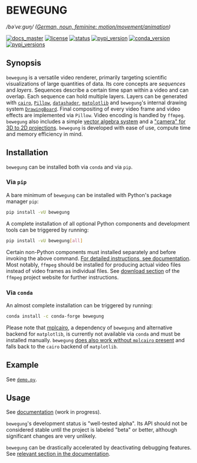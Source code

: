 # BEWEGUNG

*/bəˈveːɡʊŋ/ ([German, noun, feminine: motion/movement/animation](https://dict.leo.org/englisch-deutsch/bewegung))*

[![docs_master](https://readthedocs.org/projects/bewegung/badge/?version=latest&style=flat-square "Documentation Status: master / release")](https://bewegung.readthedocs.io/en/latest/)
[![license](https://img.shields.io/pypi/l/bewegung.svg?style=flat-square "LGPL 2.1")](https://github.com/pleiszenburg/bewegung/blob/master/LICENSE)
[![status](https://img.shields.io/pypi/status/bewegung.svg?style=flat-square "Project Development Status")](https://github.com/pleiszenburg/bewegung/issues)
[![pypi_version](https://img.shields.io/pypi/v/bewegung.svg?style=flat-square "pypi version")](https://pypi.python.org/pypi/bewegung)
[![conda_version](https://anaconda.org/conda-forge/bewegung/badges/version.svg "conda version")](https://pypi.python.org/pypi/bewegung)
[![pypi_versions](https://img.shields.io/pypi/pyversions/bewegung.svg?style=flat-square "Available on PyPi - the Python Package Index")](https://pypi.python.org/pypi/bewegung)

## Synopsis

`bewegung` is a versatile video renderer, primarily targeting scientific visualizations of large quantities of data. Its core concepts are *sequences* and *layers*. Sequences describe a certain time span within a video and can overlap. Each sequence can hold multiple layers. Layers can be generated with [`cairo`](https://cairographics.org/), [`Pillow`](https://pillow.readthedocs.io), [`datashader`](https://datashader.org/), [`matplotlib`](https://matplotlib.org/) and `bewegung`'s internal drawing system [`DrawingBoard`](https://bewegung.readthedocs.io/en/latest/canvas.html). Final compositing of every video frame and video effects are implemented via `Pillow`. Video encoding is handled by `ffmpeg`. `bewegung` also includes a simple [vector algebra system](https://bewegung.readthedocs.io/en/latest/vectors.html) and a ["camera" for 3D to 2D projections](https://bewegung.readthedocs.io/en/latest/camera.html). `bewegung` is developed with ease of use, compute time and memory efficiency in mind.

## Installation

`bewegung` can be installed both via ``conda`` and via ``pip``.

### Via `pip`

A bare minimum of `bewegung` can be installed with Python's package manager `pip`:

```bash
pip install -vU bewegung
```

A complete installation of all optional Python components and development tools can be triggered by running:

```bash
pip install -vU bewegung[all]
```

Certain non-Python components must installed separately and before invoking the above command. [For detailed instructions, see documentation](https://bewegung.readthedocs.io/en/latest/installation.html). Most notably, `ffmpeg` should be installed for producing actual video files instead of video frames as individual files. See [download section](https://ffmpeg.org/download.html) of the `ffmpeg` project website for further instructions.

### Via `conda`

An almost complete installation can be triggered by running:

```bash
conda install -c conda-forge bewegung
```

Please note that [mplcairo](https://github.com/matplotlib/mplcairo), a dependency of `bewegung` and alternative backend for `matplotlib`, is currently not available via `conda` and must be installed manually. `bewegung` [does also work without `mplcairo` present](https://bewegung.readthedocs.io/en/latest/canvas.html#acceleratingmatplotlib) and falls back to the `cairo` backend of `matplotlib`.

## Example

See [`demo.py`](https://github.com/pleiszenburg/bewegung/blob/master/demo/demo.py).

## Usage

See [documentation](https://bewegung.readthedocs.io) (work in progress).

`bewegung`'s development status is "well-tested alpha". Its API should not be considered stable until the project is labeled "beta" or better, although significant changes are very unlikely.

`bewegung` can be drastically accelerated by deactivating debugging features. See [relevant section in the documentation](https://bewegung.readthedocs.io/en/latest/debug.html).
